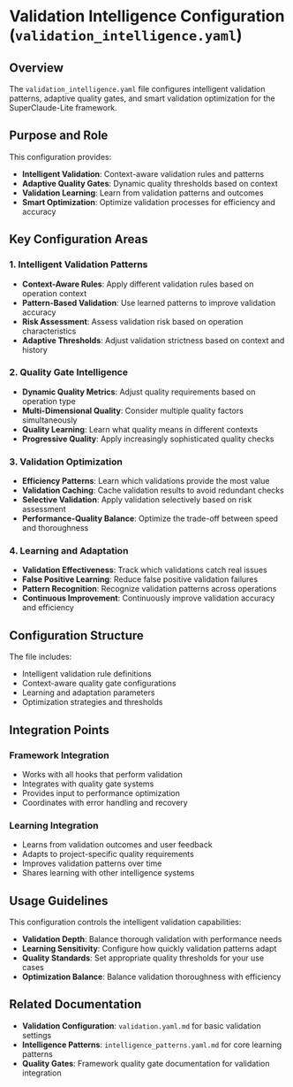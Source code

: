 # Validation Intelligence Configuration (`validation_intelligence.yaml`)

## Overview

The `validation_intelligence.yaml` file configures intelligent validation patterns, adaptive quality gates, and smart validation optimization for the SuperClaude-Lite framework.

## Purpose and Role

This configuration provides:
- **Intelligent Validation**: Context-aware validation rules and patterns
- **Adaptive Quality Gates**: Dynamic quality thresholds based on context
- **Validation Learning**: Learn from validation patterns and outcomes
- **Smart Optimization**: Optimize validation processes for efficiency and accuracy

## Key Configuration Areas

### 1. Intelligent Validation Patterns
- **Context-Aware Rules**: Apply different validation rules based on operation context
- **Pattern-Based Validation**: Use learned patterns to improve validation accuracy
- **Risk Assessment**: Assess validation risk based on operation characteristics
- **Adaptive Thresholds**: Adjust validation strictness based on context and history

### 2. Quality Gate Intelligence
- **Dynamic Quality Metrics**: Adjust quality requirements based on operation type
- **Multi-Dimensional Quality**: Consider multiple quality factors simultaneously
- **Quality Learning**: Learn what quality means in different contexts
- **Progressive Quality**: Apply increasingly sophisticated quality checks

### 3. Validation Optimization
- **Efficiency Patterns**: Learn which validations provide the most value
- **Validation Caching**: Cache validation results to avoid redundant checks
- **Selective Validation**: Apply validation selectively based on risk assessment
- **Performance-Quality Balance**: Optimize the trade-off between speed and thoroughness

### 4. Learning and Adaptation
- **Validation Effectiveness**: Track which validations catch real issues
- **False Positive Learning**: Reduce false positive validation failures
- **Pattern Recognition**: Recognize validation patterns across operations
- **Continuous Improvement**: Continuously improve validation accuracy and efficiency

## Configuration Structure

The file includes:
- Intelligent validation rule definitions
- Context-aware quality gate configurations
- Learning and adaptation parameters
- Optimization strategies and thresholds

## Integration Points

### Framework Integration
- Works with all hooks that perform validation
- Integrates with quality gate systems
- Provides input to performance optimization
- Coordinates with error handling and recovery

### Learning Integration
- Learns from validation outcomes and user feedback
- Adapts to project-specific quality requirements
- Improves validation patterns over time
- Shares learning with other intelligence systems

## Usage Guidelines

This configuration controls the intelligent validation capabilities:
- **Validation Depth**: Balance thorough validation with performance needs
- **Learning Sensitivity**: Configure how quickly validation patterns adapt
- **Quality Standards**: Set appropriate quality thresholds for your use cases
- **Optimization Balance**: Balance validation thoroughness with efficiency

## Related Documentation

- **Validation Configuration**: `validation.yaml.md` for basic validation settings
- **Intelligence Patterns**: `intelligence_patterns.yaml.md` for core learning patterns
- **Quality Gates**: Framework quality gate documentation for validation integration